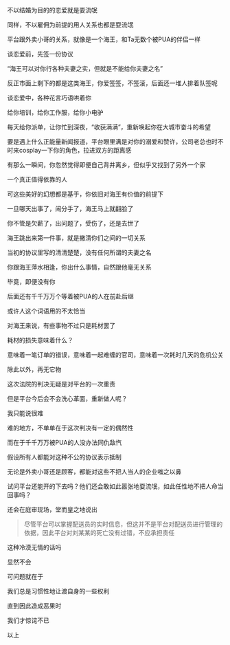 



不以结婚为目的的恋爱就是耍流氓

同样，不以雇佣为前提的用人关系也都是耍流氓

平台跟外卖小哥的关系，就像是一个海王，和Ta无数个被PUA的伴侣一样

谈恋爱前，先签一份协议

“海王可以对你行各种夫妻之实，但就是不能给你夫妻之名”

反正市面上剩下的都是这类海王，你爱签签，不签滚，后面还一堆人排着队签呢

谈恋爱中，各种花言巧语哄着你

给你培训，给你工作服，给你小电驴

每天给你派单，让你忙到深夜，“收获满满”，重新唤起你在大城市奋斗的希望

要是遇上什么正能量新闻报道，平台眼里满是对你的溺爱和赞许，公司老总也时不时来cosplay一下你的角色，拉进双方的距离感

有那么一瞬间，你忽然觉得即便自己背井离乡，但似乎又找到了另外一个家

一个真正值得依靠的人

可这些美好的幻想都是基于，你依旧对海王有价值的前提下

一旦哪天出事了，闹分手了，海王马上就翻脸了

你不管是欠薪了，出问题了，受伤了，还是去世了

海王跳出来第一件事，就是撇清你们之间的一切关系

当初的协议里写的清清楚楚，没有任何所谓的夫妻之名

你跟海王萍水相逢，你出什么事情，自然跟他毫无关系

毕竟，即便没有你

后面还有千千万万个等着被PUA的人在前赴后继

或许人这个词语用的不太恰当

对海王来说，有些事物不过只是耗材罢了

耗材的损失意味着什么？

意味着一笔订单的错误，意味着一起难缠的官司，意味着一次耗时几天的危机公关

除此以外，再无它物

这次法院的判决无疑是对平台的一次重责

但是平台今后会不会洗心革面，重新做人呢？

我只能说很难

难的地方，不单单在于这次判决有一定的偶然性

而在于千千万万被PUA的人没办法同仇敌忾

假设所有人都能对这种不公的协议表示抵制

无论是外卖小哥还是顾客，都能对这些不把人当人的企业嗤之以鼻

试问平台还能开的下去吗？他们还会敢如此嚣张地耍流氓，如此任性地不把人命当回事吗？

还会在庭审现场，堂而皇之地说出


> 尽管平台可以掌握配送员的实时信息，但这并不是平台对配送员进行管理的依据，因此平台对刘某某的死亡没有过错，不应承担责任

这种冷漠无情的话吗

显然不会

可问题就在于

我们总是习惯性地让渡自身的一些权利

直到因此造成恶果时

我们才惊诧不已

以上





